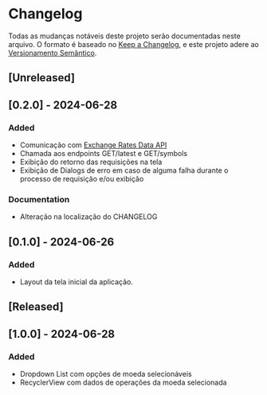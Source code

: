 # Changelog

Todas as mudanças notáveis deste projeto serão documentadas neste arquivo.
O formato é baseado no [Keep a Changelog](https://keepachangelog.com/), e este projeto adere ao [Versionamento Semântico](https://semver.org/spec/v2.0.0.html).

## [Unreleased]

## [0.2.0] - 2024-06-28
### Added
- Comunicação com [Exchange Rates Data API](https://apilayer.com/marketplace/exchangerates_data-api)
- Chamada aos endpoints GET/latest e GET/symbols
- Exibição do retorno das requisições na tela
- Exibição de Dialogs de erro em caso de alguma falha durante o processo de requisição e/ou exibição

### Documentation
- Alteração na localização do CHANGELOG

## [0.1.0] - 2024-06-26
### Added
- Layout da tela inicial da aplicação.

## [Released]

## [1.0.0] - 2024-06-28
### Added
- Dropdown List com opções de moeda selecionáveis
- RecyclerView com dados de operações da moeda selecionada